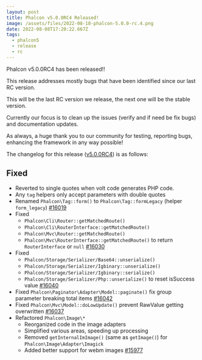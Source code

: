 ```yaml
---
layout: post
title: Phalcon v5.0.0RC4 Released!
image: /assets/files/2022-08-18-phalcon-5.0.0-rc.4.png
date: 2022-08-08T17:20:22.667Z
tags:
  - phalcon5
  - release
  - rc
---
```

Phalcon v5.0.0RC4 has been released!!

<!--more-->

This release addresses mostly bugs that have been identified since our last RC version.

This will be the last RC version we release, the next one will be the stable version.

Currently our focus is to clean up the issues (verify and if need be fix bugs) and documentation updates.

As always, a huge thank you to our community for testing, reporting bugs, enhancing the framework in any way possible!

The changelog for this release ([v5.0.0RC4](https://github.com/phalcon/cphalcon/releases/tag/v5.0.0RC4)) is as follows:

## Fixed 
- Reverted to single quotes when volt code generates PHP code.
- Any `tag` helpers only accept parameters with double quotes
- Renamed `Phalcon\Tag::form()` to `Phalcon\Tag::formLegacy` (helper `form_legacy`) [#16019](https://github.com/phalcon/cphalcon/issues/16019)
- Fixed
  - `Phalcon\Cli\Router::getMatchedRoute()`
  - `Phalcon\Cli\RouterInterface::getMatchedRoute()`
  - `Phalcon\Mvc\Router::getMatchedRoute()`
  - `Phalcon\Mvc\RouterInterface::getMatchedRoute()` to return `RouterInterface` or `null` [#16030](https://github.com/phalcon/cphalcon/issues/16030)
- Fixed 
  - `Phalcon/Storage/Serializer/Base64::unserialize()`
  - `Phalcon/Storage/Serializer/Igbinary::unserialize()`
  - `Phalcon/Storage/Serializer/Igbinary::serialize()`
  - `Phalcon/Storage/Serializer/Php::unserialize()` to reset isSuccess value [#16040](https://github.com/phalcon/cphalcon/issues/16040)
- Fixed `Phalcon\Paginator\Adapter\Model::paginate()` fix group parameter breaking total items [#16042](https://github.com/phalcon/cphalcon/issues/16042)
- Fixed `Phalcon\Mvc\Model::doLowUpdate()` prevent RawValue getting overwritten [#16037](https://github.com/phalcon/cphalcon/issues/16037)
- Refactored `Phalcon\Image\*`
  - Reorganized code in the image adapters
  - Simplified various areas, speeding up processing
  - Removed `getInternalImImage()` (same as `getImage()`) for `Phalcon\Image\Adapter\Imagick`
  - Added better support for webm images [#15977](https://github.com/phalcon/cphalcon/issues/15977)

